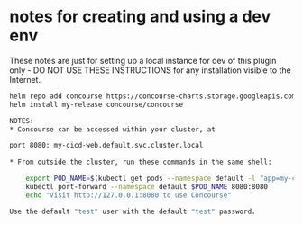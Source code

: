 notes for creating and using a dev env
=================

These notes are just for setting up a local instance for dev of this plugin
only - DO NOT USE THESE INSTRUCTIONS for any installation visible
to the Internet.

```bash
helm repo add concourse https://concourse-charts.storage.googleapis.com/
helm install my-release concourse/concourse
```

```bash
NOTES:                                                                                                                                       
* Concourse can be accessed within your cluster, at 

port 8080: my-cicd-web.default.svc.cluster.local 
                                                                                                                                             
* From outside the cluster, run these commands in the same shell:                                                                          

    export POD_NAME=$(kubectl get pods --namespace default -l "app=my-cicd-web" -o jsonpath="{.items[0].metadata.name}")
    kubectl port-forward --namespace default $POD_NAME 8080:8080
    echo "Visit http://127.0.0.1:8080 to use Concourse"

Use the default "test" user with the default "test" password. 

```
